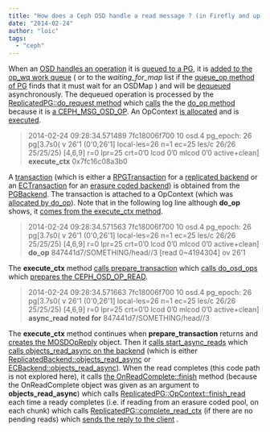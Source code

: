 ```yaml
---
title: "How does a Ceph OSD handle a read message ? (in Firefly and up)"
date: "2014-02-24"
author: "loic"
tags: 
  - "ceph"
---
```


When an [OSD handles an operation](https://github.com/ceph/ceph/blob/27968a74d29998703207705194ec4e0c93a6b42d/src/osd/OSD.cc#L4796) it is [queued to a PG](https://github.com/ceph/ceph/blob/27968a74d29998703207705194ec4e0c93a6b42d/src/osd/OSD.cc#L7334), it is [added to the op\_wq work queue](https://github.com/ceph/ceph/blob/27968a74d29998703207705194ec4e0c93a6b42d/src/osd/OSD.cc#L7392) ( or to the _waiting\_for\_map_ list if the [queue\_op method of PG](https://github.com/ceph/ceph/blob/27968a74d29998703207705194ec4e0c93a6b42d/src/osd/PG.cc#L1732) finds that it must wait for an OSDMap ) and will be [dequeued](https://github.com/ceph/ceph/blob/27968a74d29998703207705194ec4e0c93a6b42d/src/osd/OSD.cc#L7498) asynchronously. The dequeued operation is processed by the [ReplicatedPG::do\_request method](https://github.com/ceph/ceph/blob/27968a74d29998703207705194ec4e0c93a6b42d/src/osd/ReplicatedPG.cc#L1049) which [calls](https://github.com/ceph/ceph/blob/27968a74d29998703207705194ec4e0c93a6b42d/src/osd/ReplicatedPG.cc#L1092) the the [do\_op method](https://github.com/ceph/ceph/blob/27968a74d29998703207705194ec4e0c93a6b42d/src/osd/ReplicatedPG.cc#L1160) because it is [a CEPH\_MSG\_OSD\_OP](https://github.com/ceph/ceph/blob/27968a74d29998703207705194ec4e0c93a6b42d/src/messages/MOSDOp.h#L94). An OpContext [is allocated](https://github.com/ceph/ceph/blob/27968a74d29998703207705194ec4e0c93a6b42d/src/osd/ReplicatedPG.cc#L1409) and is [executed](https://github.com/ceph/ceph/blob/27968a74d29998703207705194ec4e0c93a6b42d/src/osd/ReplicatedPG.cc#L1450).

> 2014-02-24 09:28:34.571489 7fc18006f700 10 osd.4 pg\_epoch: 26 pg\[3.7s0( v 26'1 (0'0,26'1\] local-les=26 n=1 ec=25 les/c 26/26 25/25/25) \[4,6,9\] r=0 lpr=25 crt=0’0 lcod 0’0 mlcod 0’0 active+clean\] **execute\_ctx** 0x7fc16c08a3b0

A [transaction](https://github.com/ceph/ceph/blob/27968a74d29998703207705194ec4e0c93a6b42d/src/osd/ReplicatedPG.cc#L1619) (which is either a [RPGTransaction](https://github.com/ceph/ceph/blob/27968a74d29998703207705194ec4e0c93a6b42d/src/osd/PGBackend.h#L270) for a [replicated backend](https://github.com/ceph/ceph/blob/27968a74d29998703207705194ec4e0c93a6b42d/src/osd/ReplicatedBackend.cc#L456) or an [ECTransaction](https://github.com/ceph/ceph/blob/27968a74d29998703207705194ec4e0c93a6b42d/src/osd/ECTransaction.h#L27) for an [erasure coded backend](https://github.com/ceph/ceph/blob/27968a74d29998703207705194ec4e0c93a6b42d/src/osd/ECBackend.cc#L1151)) is obtained from the [PGBackend](https://github.com/ceph/ceph/blob/27968a74d29998703207705194ec4e0c93a6b42d/src/osd/PGBackend.h#L477). The transaction is attached to a OpContext (which was [allocated by do\_op](https://github.com/ceph/ceph/blob/27968a74d29998703207705194ec4e0c93a6b42d/src/osd/ReplicatedPG.cc#L1409)). Note that in the following log line although **do\_op** shows, it [comes from the execute\_ctx method](https://github.com/ceph/ceph/blob/27968a74d29998703207705194ec4e0c93a6b42d/src/osd/ReplicatedPG.cc#L1680).

> 2014-02-24 09:28:34.571563 7fc18006f700 10 osd.4 pg\_epoch: 26 pg\[3.7s0( v 26'1 (0'0,26'1\] local-les=26 n=1 ec=25 les/c 26/26 25/25/25) \[4,6,9\] r=0 lpr=25 crt=0’0 lcod 0’0 mlcod 0’0 active+clean\] **do\_op** 847441d7/SOMETHING/head//3 \[read 0~4194304\] ov 26’1

The **execute\_ctx** method [calls prepare\_transaction](https://github.com/ceph/ceph/blob/27968a74d29998703207705194ec4e0c93a6b42d/src/osd/ReplicatedPG.cc#L1701) which [calls do\_osd\_ops](https://github.com/ceph/ceph/blob/27968a74d29998703207705194ec4e0c93a6b42d/src/osd/ReplicatedPG.cc#L4900) which [prepares the CEPH\_OSD\_OP\_READ](https://github.com/ceph/ceph/blob/27968a74d29998703207705194ec4e0c93a6b42d/src/osd/ReplicatedPG.cc#L2941).

> 2014-02-24 09:28:34.571663 7fc18006f700 10 osd.4 pg\_epoch: 26 pg\[3.7s0( v 26'1 (0'0,26'1\] local-les=26 n=1 ec=25 les/c 26/26 25/25/25) \[4,6,9\] r=0 lpr=25 crt=0’0 lcod 0’0 mlcod 0’0 active+clean\] **async\_read noted for** 847441d7/SOMETHING/head//3

The **execute\_ctx** method continues when **prepare\_transaction** returns and [creates the MOSDOpReply](https://github.com/ceph/ceph/blob/27968a74d29998703207705194ec4e0c93a6b42d/src/osd/ReplicatedPG.cc#L1732) object. Then it [calls start\_async\_reads](https://github.com/ceph/ceph/blob/27968a74d29998703207705194ec4e0c93a6b42d/src/osd/ReplicatedPG.cc#L1755) which [calls objects\_read\_async on the backend](https://github.com/ceph/ceph/blob/27968a74d29998703207705194ec4e0c93a6b42d/src/osd/ReplicatedPG.cc#L122) (which is either [ReplicatedBackend::objects\_read\_async](https://github.com/ceph/ceph/blob/27968a74d29998703207705194ec4e0c93a6b42d/src/osd/ReplicatedBackend.cc#L242) or [ECBackend::objects\_read\_async](https://github.com/ceph/ceph/blob/27968a74d29998703207705194ec4e0c93a6b42d/src/osd/ECBackend.cc#L1602)). When the read completes (this code path is not explored here), it calls [the OnReadComplete::finish](https://github.com/ceph/ceph/blob/27968a74d29998703207705194ec4e0c93a6b42d/src/osd/ReplicatedPG.cc#L107) method (because the OnReadComplete object was given as an argument to **objects\_read\_async**) which calls [ReplicatedPG::OpContext::finish\_read](https://github.com/ceph/ceph/blob/27968a74d29998703207705194ec4e0c93a6b42d/src/osd/ReplicatedPG.cc#L128) each time a ready completes (i.e. if reading from an erasure coded pool, on each chunk) which calls [ReplicatedPG::complete\_read\_ctx](https://github.com/ceph/ceph/blob/27968a74d29998703207705194ec4e0c93a6b42d/src/osd/ReplicatedPG.cc#L5120) (if there are no pending reads) which [sends the reply to the client](https://github.com/ceph/ceph/blob/27968a74d29998703207705194ec4e0c93a6b42d/src/osd/ReplicatedPG.cc#L5142) .
